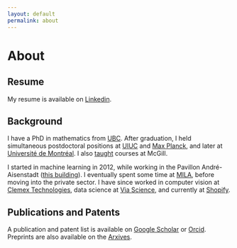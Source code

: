 ```yaml
---
layout: default
permalink: about
---
```


# About

## Resume

My resume is available on [Linkedin](https://www.linkedin.com/in/rogersmontreal/).

## Background

I have a PhD in mathematics from [UBC](https://www.math.ubc.ca/). After graduation, I held simultaneous postdoctoral positions at [UIUC](https://math.illinois.edu/) and [Max Planck](https://www.mpim-bonn.mpg.de/), and later at [Université de Montréal](https://montrealnumbertheory.org/). I also [taught](https://www.ratemyprofessors.com/matrogersmtl) courses at McGill.

I started in machine learning in 2012, while working in the Pavillon André-Aisenstadt ([this building](https://www.google.com/books/edition/Deep_Learning/omivDQAAQBAJ?hl=en&gbpv=1&printsec=frontcover)). I eventually spent some time at [MILA](https://mila.quebec/en/), before moving into the private sector. I have since worked in computer vision at [Clemex Technologies](https://www.clemex.com/), data science at [Via Science](https://www.solvewithvia.com/), and currently at [Shopify](https://www.shopify.com/).

## Publications and Patents

A publication and patent list is available on [Google Scholar](https://scholar.google.ca/citations?user=cnec4HkAAAAJ&hl=fr) or [Orcid](https://orcid.org/0000-0001-9163-4890). Preprints are also available on the [Arxives](https://arxiv.org/a/rogers_m_1.html).
